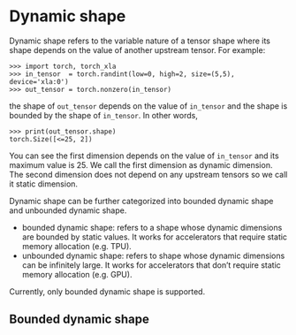 # Dynamic shape

Dynamic shape refers to the variable nature of a tensor shape where its shape depends on the value of another upstream tensor. For example:
```
>>> import torch, torch_xla
>>> in_tensor  = torch.randint(low=0, high=2, size=(5,5), device='xla:0')
>>> out_tensor = torch.nonzero(in_tensor)
```
the shape of `out_tensor` depends on the value of `in_tensor` and the shape is bounded by the shape of `in_tensor`. In other words, 
```
>>> print(out_tensor.shape)
torch.Size([<=25, 2])
```
You can see the first dimension depends on the value of `in_tensor` and its maximum value is 25. We call the first dimension as dynamic dimension. The second dimension does not depend on any upstream tensors so we call it static dimension.

Dynamic shape can be further categorized into bounded dynamic shape and unbounded dynamic shape.
- bounded dynamic shape: refers to a shape whose dynamic dimensions are bounded by static values. It works for accelerators that require static memory allocation (e.g. TPU).
- unbounded dynamic shape: refers to shape whose dynamic dimensions can be infinitely large. It works for accelerators that don’t require static memory allocation (e.g. GPU).

Currently, only bounded dynamic shape is supported.

## Bounded dynamic shape

